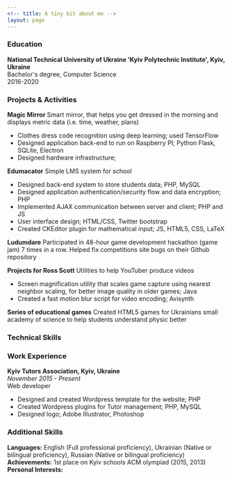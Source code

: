 ```yaml
---
<!-- title: A tiny bit about me -->
layout: page
---
```


### Education
**National Technical University of Ukraine 'Kyiv Polytechnic Institute', Kyiv, Ukraine**   
Bachelor's degree, Computer Science  
2016-2020


### Projects & Activities
**Magic Mirror** Smart mirror, that helps you get dressed in the morning and displays metric data (i.e. time, weather, plans)   

* Clothes dress code recognition using deep learning; used TensorFlow
* Designed application back-end to run on Raspberry PI; Python Flask, SQLite, Electron
* Designed hardware infrastructure;


**Edumacator** Simple LMS system for school

* Designed back-end system to store students data; PHP, MySQL
* Designed application authentication/security flow and data encryption; PHP
* Implemented AJAX communication between server and client; PHP and JS
* User interface design; HTML/CSS, Twitter bootstrap
* Created CKEditor plugin for mathematical input; JS, HTML5, CSS, LaTeX

**Ludumdare** Participated in 48-hour game development hackathon (game jam) 7 times in a row. Helped fix competitions site bugs on their Github repository

**Projects for Ross Scott** Utilities to help YouTuber produce videos

* Screen magnification utility that scales game capture using nearest neighbor scaling, for better image quality in older games; Java
* Created a fast motion blur script for video encoding; Avisynth  

**Series of educational games** Created HTML5 games for Ukrainians small academy of science to help students understand physic better

<!-- **Happy Birthday** Small Wordpress widget for school website that displays students birthdays for the week -->

### Technical Skills


### Work Experience
**Kyiv Tutors Association, Kyiv, Ukraine**  
*November 2015 - Present*  
Web developer   

* Designed and created Wordpress template for the website; PHP
* Created Wordpress plugins for Tutor management; PHP, MySQL
* Designed logo; Adobe Illustrator, Photoshop

### Additional Skills
**Languages:** English (Full professional proficiency), Ukrainian (Native or bilingual proficiency), Russian (Native or bilingual proficiency)  
**Achievements:** 1st place on Kyiv schools ACM olympiad (2015, 2013)  
**Personal Interests:**
